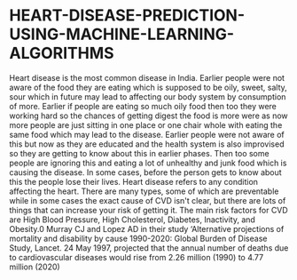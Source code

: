 # HEART-DISEASE-PREDICTION-USING-MACHINE-LEARNING-ALGORITHMS
Heart disease is the most common disease in India. Earlier people were not aware of the food  they are eating which is supposed to be oily, sweet, salty, sour which in future may lead to  affecting our body system by consumption of more. Earlier if people are eating so much oily  food then too they were working hard so the chances of getting digest the food is more were  as now more people are just sitting in one place or one chair whole with eating the same food  which may lead to the disease. Earlier people were not aware of this but now as they are  educated and the health system is also improvised so they are getting to know about this in  earlier phases. Then too some people are ignoring this and eating a lot of unhealthy and junk  food which is causing the disease. In some cases, before the person gets to know about this  the people lose their lives.  Heart disease refers to any condition affecting the heart. There are many types, some of  which are preventable while in some cases the exact cause of CVD isn't clear, but there are  lots of things that can increase your risk of getting it. The main risk factors for CVD are High  Blood Pressure, High Cholesterol, Diabetes, Inactivity, and Obesity.0 Murray CJ and Lopez  AD in their study ‘Alternative projections of mortality and disability by cause 1990-2020:  Global Burden of Disease Study, Lancet. 24 May 1997, projected that the annual number of  deaths due to cardiovascular diseases would rise from 2.26 million (1990) to 4.77 million  (2020)
